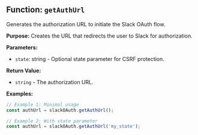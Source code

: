 ## Function: `getAuthUrl`

Generates the authorization URL to initiate the Slack OAuth flow.

**Purpose:**
Creates the URL that redirects the user to Slack for authorization.

**Parameters:**

- `state`: string - Optional state parameter for CSRF protection.

**Return Value:**

- `string` - The authorization URL.

**Examples:**

```typescript
// Example 1: Minimal usage
const authUrl = slackOAuth.getAuthUrl();

// Example 2: With state parameter
const authUrl = slackOAuth.getAuthUrl('my_state');
```
